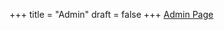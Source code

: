 +++
title = "Admin"
draft = false
+++
[Admin Page](https://erinerainbobertothedilf2raedlersblog.netlify.app/admin)